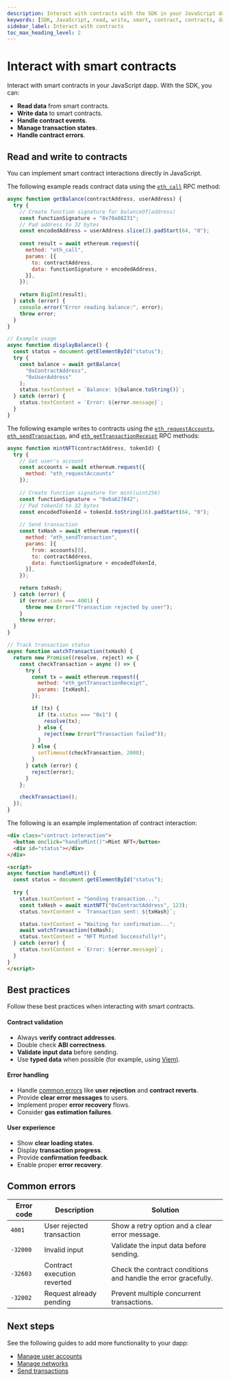 ```yaml
---
description: Interact with contracts with the SDK in your JavaScript dapp.
keywords: [SDK, JavaScript, read, write, smart, contract, contracts, dapp]
sidebar_label: Interact with contracts
toc_max_heading_level: 2
---
```


# Interact with smart contracts 

Interact with smart contracts in your JavaScript dapp.
With the SDK, you can:

- **Read data** from smart contracts.
- **Write data** to smart contracts.
- **Handle contract events**.
- **Manage transaction states**.
- **Handle contract errors**.

## Read and write to contracts

You can implement smart contract interactions directly in JavaScript.

The following example reads contract data using the [`eth_call`](../../reference/json-rpc-api/index.md) RPC method:

```javascript
async function getBalance(contractAddress, userAddress) {
  try {
    // Create function signature for balanceOf(address)
    const functionSignature = "0x70a08231";
    // Pad address to 32 bytes
    const encodedAddress = userAddress.slice(2).padStart(64, "0");
    
    const result = await ethereum.request({
      method: "eth_call",
      params: [{
        to: contractAddress,
        data: functionSignature + encodedAddress,
      }],
    });
    
    return BigInt(result);
  } catch (error) {
    console.error("Error reading balance:", error);
    throw error;
  }
}

// Example usage
async function displayBalance() {
  const status = document.getElementById("status");
  try {
    const balance = await getBalance(
      "0xContractAddress",
      "0xUserAddress"
    );
    status.textContent = `Balance: ${balance.toString()}`;
  } catch (error) {
    status.textContent = `Error: ${error.message}`;
  }
}
```

The following example writes to contracts using the [`eth_requestAccounts`](../../reference/json-rpc-api/index.md),
[`eth_sendTransaction`](../../reference/json-rpc-api/index.md), and
[`eth_getTransactionReceipt`](../../reference/json-rpc-api/index.md)
RPC methods:

```javascript
async function mintNFT(contractAddress, tokenId) {
  try {
    // Get user's account
    const accounts = await ethereum.request({ 
      method: "eth_requestAccounts" 
    });
    
    // Create function signature for mint(uint256)
    const functionSignature = "0x6a627842";
    // Pad tokenId to 32 bytes
    const encodedTokenId = tokenId.toString(16).padStart(64, "0");
    
    // Send transaction
    const txHash = await ethereum.request({
      method: "eth_sendTransaction",
      params: [{
        from: accounts[0],
        to: contractAddress,
        data: functionSignature + encodedTokenId,
      }],
    });

    return txHash;
  } catch (error) {
    if (error.code === 4001) {
      throw new Error("Transaction rejected by user");
    }
    throw error;
  }
}

// Track transaction status
async function watchTransaction(txHash) {
  return new Promise((resolve, reject) => {
    const checkTransaction = async () => {
      try {
        const tx = await ethereum.request({
          method: "eth_getTransactionReceipt",
          params: [txHash],
        });

        if (tx) {
          if (tx.status === "0x1") {
            resolve(tx);
          } else {
            reject(new Error("Transaction failed"));
          }
        } else {
          setTimeout(checkTransaction, 2000);
        }
      } catch (error) {
        reject(error);
      }
    };

    checkTransaction();
  });
}
```

The following is an example implementation of contract interaction:

```html
<div class="contract-interaction">
  <button onclick="handleMint()">Mint NFT</button>
  <div id="status"></div>
</div>

<script>
async function handleMint() {
  const status = document.getElementById("status");
  
  try {
    status.textContent = "Sending transaction...";
    const txHash = await mintNFT("0xContractAddress", 123);
    status.textContent = `Transaction sent: ${txHash}`;

    status.textContent = "Waiting for confirmation...";
    await watchTransaction(txHash);
    status.textContent = "NFT Minted Successfully!";
  } catch (error) {
    status.textContent = `Error: ${error.message}`;
  }
}
</script>
```

## Best practices

Follow these best practices when interacting with smart contracts.

#### Contract validation

- Always **verify contract addresses**.
- Double check **ABI correctness**.
- **Validate input data** before sending.
- Use **typed data** when possible (for example, using [Viem](https://viem.sh/)).

#### Error handling

- Handle [common errors](#common-errors) like **user rejection** and **contract reverts**.
- Provide **clear error messages** to users.
- Implement proper **error recovery** flows.
- Consider **gas estimation failures**.

#### User experience

- Show **clear loading states**.
- Display **transaction progress**.
- Provide **confirmation feedback**.
- Enable proper **error recovery**.

## Common errors

| Error code | Description | Solution |
|------------|-------------|----------|
| `4001`   | User rejected transaction   | Show a retry option and a clear error message. |
| `-32000` | Invalid input               | Validate the input data before sending.        |
| `-32603` | Contract execution reverted | Check the contract conditions and handle the error gracefully. |
| `-32002` | Request already pending     | Prevent multiple concurrent transactions.      |

## Next steps

See the following guides to add more functionality to your dapp:

- [Manage user accounts](manage-user-accounts.md)
- [Manage networks](manage-networks.md)
- [Send transactions](send-transactions/index.md)
